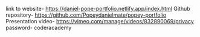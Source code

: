 link to website- https://daniel-pope-portfolio.netlify.app/index.html
Github repository- https://github.com/Popeydanielmate/popey-portfolio
Presentation video- https://vimeo.com/manage/videos/832890069/privacy password- coderacademy
